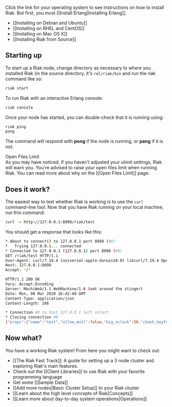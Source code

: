 Click the link for your operating system to see instructions on how to install Riak. But first, you must [[Install Erlang|Installing Erlang]].

  * [[Installing on Debian and Ubuntu]]
  * [[Installing on RHEL and CentOS]]
  * [[Installing on Mac OS X]]
  * [[Installing Riak from Source]]

## Starting up
To start up a Riak node, change directory as necessary to where you installed Riak (in the source directory, it's `rel/riak/bin` and run the riak command like so:

```bash
riak start
```

To run Riak with an interactive Erlang console:

```bash
riak console
```

Once your node has started, you can double-check that it is running using:

```bash
riak ping
pong
```

The command will respond with **pong** if the node is running, or **pang** if it is not.

<div class="note"><div class="title">Open Files Limit</div>
As you may have noticed, if you haven't adjusted your ulimit settings, Riak will warn you. You're advised to raise your open files limit when running Riak. You can read more about why on the [[Open Files Limit]] page.</div>

## Does it work?
The easiest way to test whether Riak is working is to use the `curl` command-line tool. Now that you have Riak running on your local machine, run this command:

```bash
curl -v http://127.0.0.1:8098/riak/test
```

You should get a response that looks like this:

```bash
* About to connect() to 127.0.0.1 port 8098 (#0)
*   Trying 127.0.0.1... connected
* Connected to 127.0.0.1 (127.0.0.1) port 8098 (#0)
GET /riak/test HTTP/1.1
User-Agent: curl/7.19.4 (universal-apple-darwin10.0) libcurl/7.19.4 OpenSSL/0.9.8l zlib/1.2.3
Host: 127.0.0.1:8098
Accept: */*

HTTP/1.1 200 OK
Vary: Accept-Encoding
Server: MochiWeb/1.1 WebMachine/1.6 (eat around the stinger)
Date: Mon, 08 Mar 2010 16:42:49 GMT
Content-Type: application/json
Content-Length: 266

* Connection #0 to host 127.0.0.1 left intact
* Closing connection #0
{"props":{"name":"test","allow_mult":false,"big_vclock":50,"chash_keyfun":{"mod":"riak_util","fun":"chash_std_keyfun"},"linkfun":{"mod":"raw_link_walker_resource","fun":"mapreduce_linkfun"},"n_val":3,"old_vclock":86400,"small_vclock":10,"young_vclock":20},"keys":[]}
```

## Now what?
You have a working Riak system! From here you might want to check out:

  * [[The Riak Fast Track]]: A guide for setting up a 3 node cluster and exploring Riak's main features.
  * Check out the [[Client Libraries]] to use Riak with your favorite programming language
  * Get some [[Sample Data]]
  * [[Add more nodes|Basic Cluster Setup]] to your Riak cluster
  * [[Learn about the high level concepts of Riak|Concepts]]
  * [[Learn more about day-to-day system operations|Operations]]

